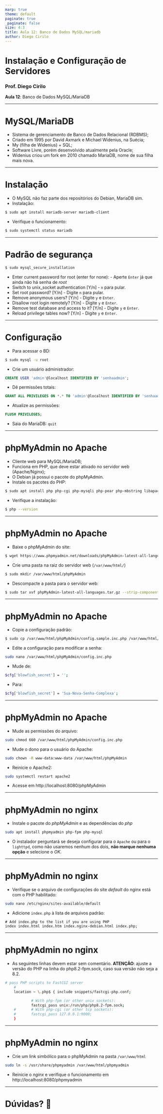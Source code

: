 ```yaml
---
marp: true
theme: default
paginate: true
_paginate: false
size: 4:3
title: Aula 12: Banco de Dados MySQL/mariadb
author: Diego Cirilo
---
```

<style>
img, table {
  display: block;
  margin: 0 auto;
}
</style>

# <!-- fit --> Instalação e Configuração de Servidores

### Prof. Diego Cirilo

**Aula 12**: Banco de Dados MySQL/MariaDB

---
# MySQL/MariaDB

- Sistema de gerenciamento de Banco de Dados Relacional (RDBMS);
- Criado em 1995 por David Axmark e Michael Widenius, na Suécia;
- My (filha de Widenius) + SQL;
- Software Livre, porém desenvolvido atualmente pela Oracle;
- Widenius criou um fork em 2010 chamado MariaDB, nome de sua filha mais nova.

---
# Instalação

- O MySQL não faz parte dos repositórios do Debian, MariaDB sim.
- Instalação:
```sh
$ sudo apt install mariadb-server mariadb-client
```
- Verifique o funcionamento:
```sh
$ sudo systemctl status mariadb
```
---
<style scoped>section { font-size: 22px; }</style>
# Padrão de segurança
```sh
$ sudo mysql_secure_installation
```
- Enter current password for root (enter for none): - Aperte `Enter` já que ainda não há senha de *root*
- Switch to unix_socket authentication [Y/n] - `n` para pular.
- Set root password? [Y/n] - Digite `n` para pular.
- Remove anonymous users? [Y/n] - Digite `y` e `Enter`.
- Disallow root login remotely? [Y/n] - Digite `y` e `Enter`.
- Remove test database and access to it? [Y/n] - Digite `y` e `Enter`.
- Reload privilege tables now? [Y/n] - Digite `y` e `Enter`.

---
# Configuração
- Para acessar o BD:
```sh
$ sudo mysql -u root
```
- Crie um usuário administrador:
```sql
CREATE USER 'admin'@localhost IDENTIFIED BY 'senhaadmin';
```
- Dê permissões totais:
```sql
GRANT ALL PRIVILEGES ON *.* TO 'admin'@localhost IDENTIFIED BY 'senhaadmin';
```
- Atualize as permissões:
```sql
FLUSH PRIVILEGES;
```
- Saia do MariaDB: `quit`

---
# phpMyAdmin no Apache

- Cliente web para MySQL/MariaDB;
- Funciona em PHP, que deve estar ativado no servidor web (Apache/Nginx);
- O Debian já possui o pacote do phpMyAdmin.
- Instale os pacotes do PHP:
```sh
$ sudo apt install php php-cgi php-mysqli php-pear php-mbstring libapache2-mod-php php-common php-phpseclib php-mysql
```
- Verifique a instalação:
```sh
$ php --version
```

---
# phpMyAdmin no Apache
- Baixe o phpMyAdmin do site:
```sh
$ wget https://www.phpmyadmin.net/downloads/phpMyAdmin-latest-all-languages.tar.gz
```
- Crie uma pasta na raiz do servidor web (`/var/www/html/`)
```sh
$ sudo mkdir /var/www/html/phpMyAdmin
```
- Descompacte a pasta para o servidor web:
```sh
$ sudo tar xvf phpMyAdmin-latest-all-languages.tar.gz --strip-components=1 -C /var/www/html/phpMyAdmin
```

---
# phpMyAdmin no Apache
- Copie a configuração padrão:
```sh
$ sudo cp /var/www/html/phpMyAdmin/config.sample.inc.php /var/www/html/phpMyAdmin/config.inc.php
```

- Edite a configuração para modificar a senha:
```sh
sudo nano /var/www/html/phpMyAdmin/config.inc.php
```

- Mude de:
```sh
$cfg['blowfish_secret'] = '';
```
- Para:
```sh
$cfg['blowfish_secret'] = 'Sua-Nova-Senha-Complexa';
```
---
# phpMyAdmin no Apache
- Mude as permissões do arquivo:
```sh
sudo chmod 660 /var/www/html/phpMyAdmin/config.inc.php
```
- Mude o dono para o usuário do Apache:
```sh
sudo chown -R www-data:www-data /var/www/html/phpMyAdmin
```
- Reinicie o Apache2:
```sh
sudo systemctl restart apache2
```
- Acesse em http://localhost:8080/phpMyAdmin

---
# phpMyAdmin no nginx

- Instale o pacote do *phpMyAdmin* e as dependências do *php*
```sh
sudo apt install phpmyadmin php-fpm php-mysql
```
- O instalador perguntará se deseja configurar para o `Apache` ou para o `lighttpd`, como não usaremos nenhum dos dois, **não marque nenhuma opção** e selecione o *OK*.

---
# phpMyAdmin no nginx
- Verifique se o arquivo de configurações do site *default* do nginx está com o PHP habilitado:
```sh
sudo nano /etc/nginx/sites-available/default
```
- Adicione `index.php` à lista de arquivos padrão:
```
# Add index.php to the list if you are using PHP
index index.html index.htm index.nginx-debian.html index.php;
```

---
# phpMyAdmin no nginx
- As seguintes linhas devem estar sem comentário. **ATENÇÃO**: ajuste a versão do PHP na linha do php8.2-fpm.sock, caso sua versão não seja a 8.2.
```sh
# pass PHP scripts to FastCGI server
    #
    location ~ \.php$ { include snippets/fastcgi-php.conf;

            # With php-fpm (or other unix sockets):
            fastcgi_pass unix:/run/php/php8.2-fpm.sock;
    #       # With php-cgi (or other tcp sockets):
    #       fastcgi_pass 127.0.0.1:9000;
    }
```

---
# phpMyAdmin no nginx
- Crie um link simbólico para o phpMyAdmin na pasta `/var/www/html`
```sh
sudo ln -s /usr/share/phpmyadmin /var/www/html/phpmyadmin
```
- Reinicie o *nginx* e verifique o funcionamento em http://localhost:8080/phpmyadmin

---
# <!--fit--> Dúvidas? 🤔
